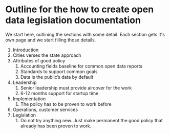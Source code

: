 # Outline for the how to create open data legislation documentation

We start here, outlining the sections with some detail. Each section gets it's own page and we start filling those details.

1. Introduction
2. Cities verses the state approach 
3. Attributes of good policy
    1. Accounting fields baseline for common open data reports
    2. Standards to support common goals
    3. Data is the public’s data by default
4. Leadership
    1. Senior leadership must provide aircover for the work
    2. 6-12 months support for startup time
5. Implementation
    1. The policy has to be proven to work before 
6. Operations, customer services
7. Legislation
    1. Do not try anything new. Just make permanent the good policy that already has been proven to work. 
